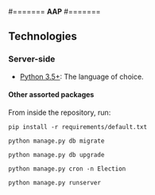 #=======
**AAP**
#=======

## **Technologies**

### **Server-side**
* [Python 3.5+](http://www.python.org): The language of choice.


#### **Other assorted packages**

From inside the repository, run:

    pip install -r requirements/default.txt
    
    python manage.py db migrate
    
    python manage.py db upgrade
    
    python manage.py cron -n Election
    
    python manage.py runserver

